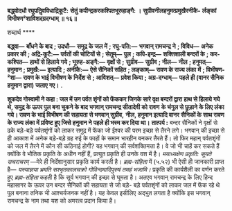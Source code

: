 **बद्ध्वोदधौ रघुपतिॢवविधाद्रिकूटै:** **सेतुं कपीन्द्रकरकश्पितभूरुहाङ्गै: ।** **सुग्रीवनीलहनुमत्प्रमुखैरनीकै-** **र्लङ्कां विभीषण²शाविशदग्रदग्धाम् ॥ १६॥** 

शब्दार्थ **** 

**बद्ध्वा—** **बाँधने के बाद** **; उदधौ—** **समुद्र के जल में** **; रघु-पति:—** **भगवान् रामचन्द्र ने** **; विविध—** **अनेक प्रकार की** **; अद्रि-कूटै:—** **पर्वतों की चोटियों से** **; सेतुम्—** **पुल** **; कपि-इन्द्र—** **शक्तिशाली बन्दरों के** **; कर-कश्पित—** **हाथों से हिलाये गये** **; भूरुह-अङ्गै:—** **वृक्षों से** **;** **सुग्रीव—** **सुग्रीव** **; नील—** **नील** **; हनुमत्—** **हनुमान** **; प्रमुखै:—** **इत्यादि** **; अनीकै:—** **ऐसे सैनिकों सहित** **; लङ्काम्—** **रावण के राज्य लंका** **में** **; विभीषण-²शा—** **रावण के भाई विभीषण के निर्देश से** **; आविशत्—** **प्रवेश किया** **; अग्र-दग्धाम्—** **पहले ही (वानर सैनिक हनुमान** **द्वारा) जलाए गए।** **.** 

**शुकदेव गोस्वामी ने कहा : जल में उन पर्वत शृंगों को फेंककर जिनके सारे वृक्ष बन्दरों द्वारा** **हाथ से हिलाये गये थे, समुद्र के ऊपर पुल बना चुकने के बाद भगवान् रामचन्द्र सीतादेवी को रावण** **के चंगुल से छुड़ाने के लिए लंका गये। रावण के भाई विभीषण की सहायता से भगवान् सुग्रीव,** **नील, हनुमान इत्यादि वानर सैनिकों के साथ रावण के राज्य लंका में प्रविष्ट हुए जिसे हनुमान ने** **पहले ही भस्म कर दिया था।** **तात्पर्य :** बन्दर सैनिकों ने वृक्षों से ढके बड़े-बड़े पर्वतशृंगों को लाकर समुद्र में फेंका जो ईश्वर की परम इच्छा से तैरने लगे। भगवान् की इच्छा से ही आकाश में अनेक बड़े-बड़े ग्रह रुई के फाहों के समान भारहीन बनकर तैरते हैं। तो फिर महान् पर्वतशृंगों को जल में तैरने में कौन सी कठिनाई होगी? यह भगवान् की सर्वशक्तिमत्ता है। वे जो भी चाहें कर सकते हैं क्योंकि वे भौतिक प्रकृति के अधीन नहीं हैं, प्रत्युत प्रकृति ही उनके वश में है। *मयाध्यक्षेण प्रकृति: सूयते सचराचरम्* —मेरे ही निर्देशानुसार प्रकृति कार्य करती है। *ब्रह्म-संहिता* में (५.५२) भी ऐसी ही जानकारी प्राप्त है— *यस्याज्ञया भ्रमति सश्भृतकालचक्रो* *गोविन्दमादिपुरुषं तमहं भजामि।* प्रकृति की कार्यशैली का वर्णन करते हुए *ब्रह्म-संहिता* कहती है कि सूर्य भगवान् की इच्छा से घूमता है। अतएव भगवान् रामचन्द्र के लिए हिन्द महासागर के ऊपर उन बन्दर सैनिकों की सहायता से जो बड़े- बड़े पर्वतशृंगों को लाकर जल में फेंक रहे थे पुल बनाना तनिक भी आश्चर्यजनक नहीं है। यह केवल इसीलिए अद्भुत लगता है क्योंकि इस भगवान् रामचन्द्र के नाम तथा यश को अमरत्व प्रदान किया है।  